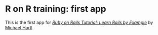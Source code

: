 # R on R training: first app

This is the first app for 
[*Ruby on Rails Tutorial: Learn Rails by Example*](http://railstutorial.org/) 
by [Michael Hartl](http://michaelhartl.com/).